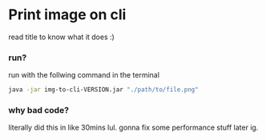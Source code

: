 # Print image on cli

read title to know what it does :)

### run?

run with the follwing command in the terminal
```bash
java -jar img-to-cli-VERSION.jar "./path/to/file.png"
```

### why bad code?

literally did this in like 30mins lul. gonna fix some performance stuff later ig.
